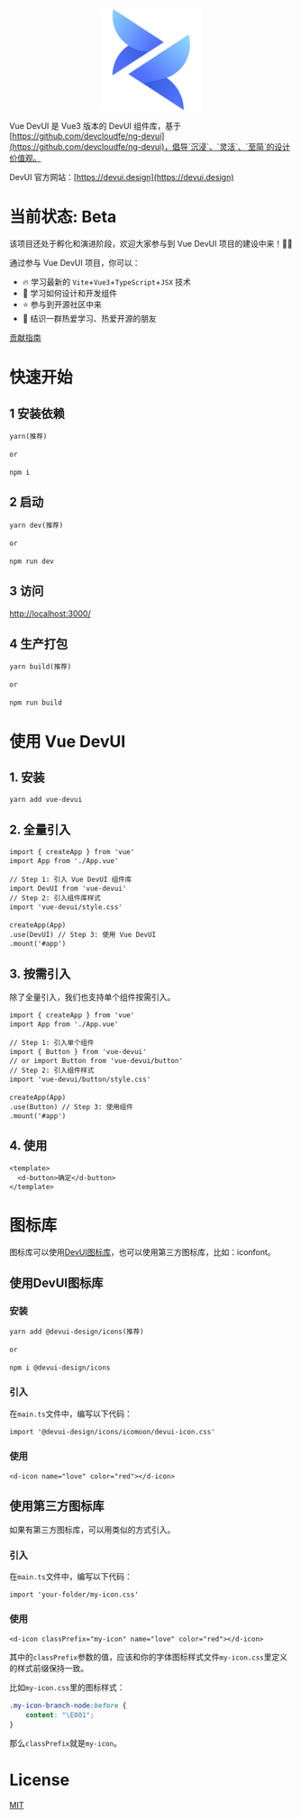 <p align="center">
  <a href="https://devui.design/home" target="_blank" rel="noopener noreferrer">
    <img alt="DevUI Logo" src="public/logo.svg?sanitize=true" width="180" style="max-width:100%;">
  </a>
</p>

Vue DevUI 是 Vue3 版本的 DevUI 组件库，基于 [https://github.com/devcloudfe/ng-devui](https://github.com/devcloudfe/ng-devui)，倡导`沉浸`、`灵活`、`至简`的设计价值观。

DevUI 官方网站：[https://devui.design](https://devui.design)

# 当前状态: Beta

该项目还处于孵化和演进阶段，欢迎大家参与到 Vue DevUI 项目的建设中来！🎉🎉

通过参与 Vue DevUI 项目，你可以：
- 🔥 学习最新的 `Vite`+`Vue3`+`TypeScript`+`JSX` 技术
- 🎁 学习如何设计和开发组件
- ⭐ 参与到开源社区中来
- 🎊 结识一群热爱学习、热爱开源的朋友

[贡献指南](https://gitee.com/devui/vue-devui/wikis/【必看】快速开始)

# 快速开始

## 1 安装依赖

```
yarn(推荐)

or

npm i
```

## 2 启动

```
yarn dev(推荐)

or

npm run dev
```

## 3 访问

[http://localhost:3000/](http://localhost:3000/)

## 4 生产打包

```
yarn build(推荐)

or

npm run build
```

# 使用 Vue DevUI

## 1. 安装

```
yarn add vue-devui
```

## 2. 全量引入

```
import { createApp } from 'vue'
import App from './App.vue'

// Step 1: 引入 Vue DevUI 组件库
import DevUI from 'vue-devui'
// Step 2: 引入组件库样式
import 'vue-devui/style.css'

createApp(App)
.use(DevUI) // Step 3: 使用 Vue DevUI
.mount('#app')
```

## 3. 按需引入

除了全量引入，我们也支持单个组件按需引入。

```
import { createApp } from 'vue'
import App from './App.vue'

// Step 1: 引入单个组件
import { Button } from 'vue-devui'
// or import Button from 'vue-devui/button'
// Step 2: 引入组件样式
import 'vue-devui/button/style.css'

createApp(App)
.use(Button) // Step 3: 使用组件
.mount('#app')
```

## 4. 使用

```
<template>
  <d-button>确定</d-button>
</template>
```

# 图标库

图标库可以使用[DevUI图标库](https://devui.design/icon/ruleResource)，也可以使用第三方图标库，比如：iconfont。

## 使用DevUI图标库

### 安装

```
yarn add @devui-design/icons(推荐)

or

npm i @devui-design/icons
```

### 引入

在`main.ts`文件中，编写以下代码：

```
import '@devui-design/icons/icomoon/devui-icon.css'
```

### 使用

```
<d-icon name="love" color="red"></d-icon>
```

## 使用第三方图标库

如果有第三方图标库，可以用类似的方式引入。

### 引入

在`main.ts`文件中，编写以下代码：

```
import 'your-folder/my-icon.css'
```

### 使用

```
<d-icon classPrefix="my-icon" name="love" color="red"></d-icon>
```

其中的`classPrefix`参数的值，应该和你的字体图标样式文件`my-icon.css`里定义的样式前缀保持一致。

比如`my-icon.css`里的图标样式：

```css
.my-icon-branch-node:before {
	content: "\E001";
}
```

那么`classPrefix`就是`my-icon`。

# License

[MIT](https://gitee.com/devui/vue-devui/blob/dev/LICENSE)
